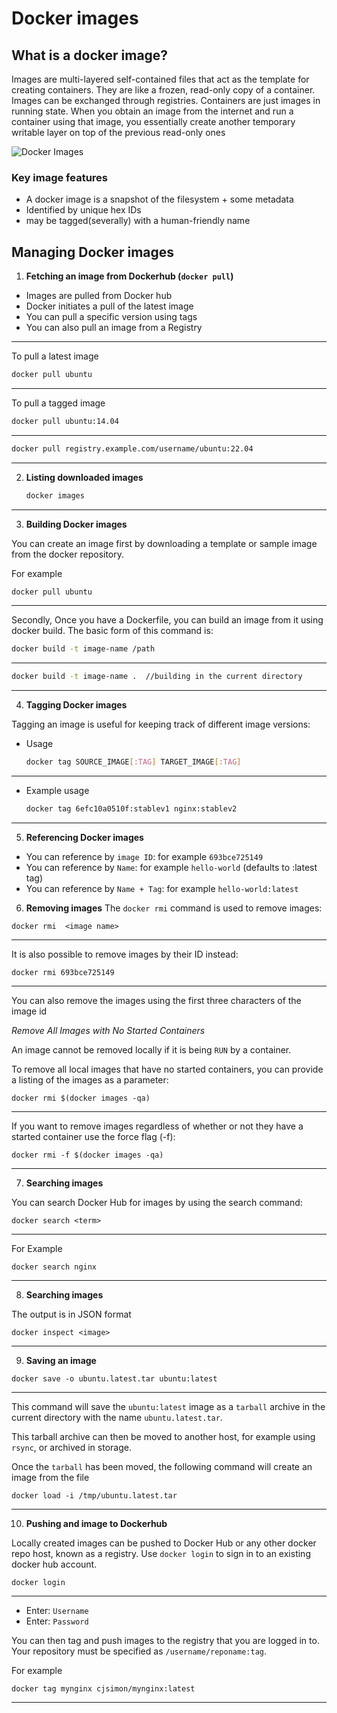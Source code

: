 # Docker images

## What is a docker image?
Images are multi-layered self-contained files that act as the template for creating containers. They are like a frozen, read-only copy of a container. Images can be exchanged through registries.
Containers are just images in running state. When you obtain an image from the internet and run a container using that image, you essentially create another temporary writable layer on top of the previous read-only ones

![Docker Images](https://media2.dev.to/dynamic/image/width=1000,height=500,fit=cover,gravity=auto,format=auto/https%3A%2F%2Fdev-to-uploads.s3.amazonaws.com%2Fuploads%2Farticles%2Frdlipe7r7g8fenj7ahg4.png)

### Key  image features
- A docker image is a snapshot of the filesystem + some metadata 
- Identified by unique hex IDs
- may be tagged(severally) with a human-friendly name

## Managing Docker images

1. **Fetching an image from Dockerhub (`docker pull`)**
- Images are pulled from Docker hub
- Docker initiates a pull of the latest image
- You can pull a specific version using tags
- You can also pull an image from a Registry
---
To pull a  latest  image
   ```bash
   docker pull ubuntu
   ```

---
To pull a tagged image
   ```bash
   docker pull ubuntu:14.04
   ```
---

   ```bash
   docker pull registry.example.com/username/ubuntu:22.04
   ```
--- 

2. **Listing downloaded images**

   ```bash
   docker images
   ```
---

3. **Building Docker images**

You can create an image first by downloading a template or sample image from the docker repository. 

For example

   ```bash
   docker pull ubuntu
   ```
---

Secondly, 
Once you have a Dockerfile, you can build an image from it using docker build. The basic form of this command is:

   ```bash
   docker build -t image-name /path
   ```
---

   ```bash
   docker build -t image-name .  //building in the current directory
   ```
---

4. **Tagging Docker images**

Tagging an image is useful for keeping track of different image versions:
- Usage

   ```bash
   docker tag SOURCE_IMAGE[:TAG] TARGET_IMAGE[:TAG]
   ```
---

- Example usage

   ```bash
   docker tag 6efc10a0510f:stablev1 nginx:stablev2
   ```
---

5. **Referencing Docker images**

-  You can reference by `image ID`: for example `693bce725149`
-  You can reference by `Name`: for example `hello-world` (defaults to :latest tag)
- You can reference by `Name + Tag`: for example `hello-world:latest`

6. **Removing images**
The `docker rmi` command is used to remove images:

```
docker rmi  <image name>
```
---


It is also possible to remove images by their ID instead:

```
docker rmi 693bce725149
```
---

You can also remove the images using the first three characters of the image id

*Remove All Images with No Started Containers*

An image cannot be removed locally if it is being `RUN` by a container. 

To remove all local images that have no started containers, you can provide a listing of the images as a parameter:

```
docker rmi $(docker images -qa)
```
---

If you want to remove images regardless of whether or not they have a started container use the force flag (-f):

```
docker rmi -f $(docker images -qa)
```
---

7. **Searching images**

You can search Docker Hub for images by using the search command:
```
docker search <term>
```
---

For Example

```
docker search nginx
```
---

8. **Searching images**

The output is in JSON format

```
docker inspect <image>
```
---

9. **Saving an image**

```
docker save -o ubuntu.latest.tar ubuntu:latest
```
---

This command will save the `ubuntu:latest` image as a `tarball` archive in the current directory with the name `ubuntu.latest.tar`. 

This tarball archive can then be moved to another host, for example using `rsync`, or archived in storage.

Once the `tarball` has been moved, the following command will create an image from the file

```
docker load -i /tmp/ubuntu.latest.tar
```
---

10. **Pushing and image to Dockerhub**

Locally created images can be pushed to Docker Hub or any other docker repo host, known as a registry. Use `docker login` to sign in to an existing docker hub account.
```
docker login
```
---
- Enter: `Username`
- Enter: `Password`

You can then tag and push images to the registry that you are logged in to. Your repository must be specified as `/username/reponame:tag`.

For example
```
docker tag mynginx cjsimon/mynginx:latest
```
---
